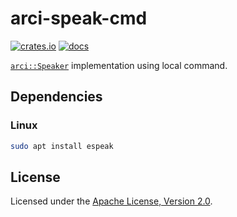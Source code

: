 # arci-speak-cmd

[![crates.io](https://img.shields.io/crates/v/arci-speak-cmd.svg)](https://crates.io/crates/arci-speak-cmd) [![docs](https://docs.rs/arci-speak-cmd/badge.svg)](https://docs.rs/arci-speak-cmd)

[`arci::Speaker`](https://docs.rs/arci/*/arci/trait.Speaker.html) implementation using local command.

## Dependencies

### Linux

```bash
sudo apt install espeak
```

## License

Licensed under the [Apache License, Version 2.0](LICENSE).
